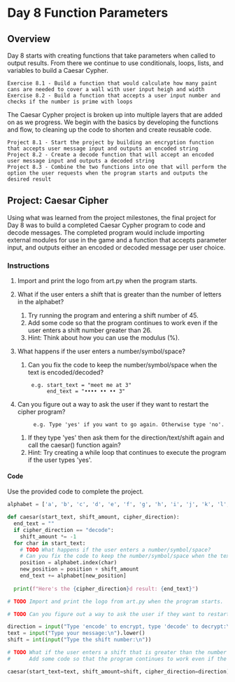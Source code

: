 # Day 8 Function Parameters

## Overview

Day 8 starts with creating functions that take parameters when called to output results. From there we continue to use conditionals, loops, lists, and variables to build a Caesar Cypher.

    Exercise 8.1 - Build a function that would calculate how many paint cans are needed to cover a wall with user input heigh and width
    Exercise 8.2 - Build a function that accepts a user input number and checks if the number is prime with loops

The Caesar Cypher project is broken up into multiple layers that are added on as we progress. We begin with the basics by developing the functions and flow, to cleaning up the code to shorten and create reusable code.

    Project 8.1 - Start the project by building an encryption function that accepts user message input and outputs an encoded string
    Project 8.2 - Create a decode function that will accept an encoded user message input and outputs a decoded string
    Project 8.3 - Combine the two functions into one that will perform the option the user requests when the program starts and outputs the desired result

## Project: Caesar Cipher

Using what was learned from the project milestones, the final project for Day 8 was to build a completed Caesar Cypher program to code and decode messages. The completed program would include importing external modules for use in the game and a function that accepts parameter input, and outputs either an encoded or decoded message per user choice.

### Instructions

1. Import and print the logo from art.py when the program starts.

2. What if the user enters a shift that is greater than the number of letters in the alphabet?
    1. Try running the program and entering a shift number of 45.
    2. Add some code so that the program continues to work even if the user enters a shift number greater than 26.
    3. Hint: Think about how you can use the modulus (%).

3. What happens if the user enters a number/symbol/space?
    1. Can you fix the code to keep the number/symbol/space when the text is encoded/decoded?

            e.g. start_text = "meet me at 3"
                 end_text = "•••• •• •• 3"

4. Can you figure out a way to ask the user if they want to restart the cipher program?

            e.g. Type 'yes' if you want to go again. Otherwise type 'no'.

    1. If they type 'yes' then ask them for the direction/text/shift again and call the caesar() function again?
    2. Hint: Try creating a while loop that continues to execute the program if the user types 'yes'.

#### Code

Use the provided code to complete the project.

```python
alphabet = ['a', 'b', 'c', 'd', 'e', 'f', 'g', 'h', 'i', 'j', 'k', 'l', 'm', 'n', 'o', 'p', 'q', 'r', 's', 't', 'u', 'v', 'w', 'x', 'y', 'z', 'a', 'b', 'c', 'd', 'e', 'f', 'g', 'h', 'i', 'j', 'k', 'l', 'm', 'n', 'o', 'p', 'q', 'r', 's', 't', 'u', 'v', 'w', 'x', 'y', 'z']

def caesar(start_text, shift_amount, cipher_direction):
  end_text = ""
  if cipher_direction == "decode":
    shift_amount *= -1
  for char in start_text:
    # TODO What happens if the user enters a number/symbol/space?
    # Can you fix the code to keep the number/symbol/space when the text is encoded/decoded?
    position = alphabet.index(char)
    new_position = position + shift_amount
    end_text += alphabet[new_position]
    
  print(f"Here's the {cipher_direction}d result: {end_text}")

# TODO Import and print the logo from art.py when the program starts.

# TODO Can you figure out a way to ask the user if they want to restart the cipher program? 

direction = input("Type 'encode' to encrypt, type 'decode' to decrypt:\n")
text = input("Type your message:\n").lower()
shift = int(input("Type the shift number:\n"))

# TODO What if the user enters a shift that is greater than the number of letters in the alphabet?
#      Add some code so that the program continues to work even if the user enters a shift number greater than 26.

caesar(start_text=text, shift_amount=shift, cipher_direction=direction)
```
